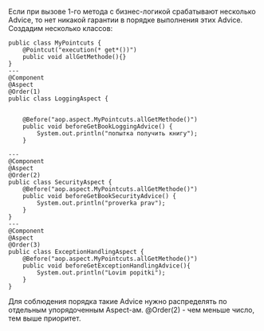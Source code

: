 Если при вызове 1-го метода с бизнес-логикой срабатывают несколько Advice, то нет никакой гарантии в порядке выполнения этих Advice.
Создадим несколько классов:
```
public class MyPointcuts {  
    @Pointcut("execution(* get*())")  
    public void allGetMethode(){}  
}
---
@Component  
@Aspect  
@Order(1)  
public class LoggingAspect {  
  
  
    @Before("aop.aspect.MyPointcuts.allGetMethode()")  
    public void beforeGetBookLoggingAdvice() {  
        System.out.println("попытка получить книгу");  
    }

---
@Component  
@Aspect  
@Order(2)  
public class SecurityAspect {  
    @Before("aop.aspect.MyPointcuts.allGetMethode()")  
    public void beforeGetBookSecurityAdvice() {  
        System.out.println("proverka prav");  
    }  
}
---
@Component  
@Aspect  
@Order(3)  
public class ExceptionHandlingAspect {  
    @Before("aop.aspect.MyPointcuts.allGetMethode()")  
    public void beforeGetExceptionHandlingAdvice(){  
        System.out.println("Lovim popitki");  
    }  
}
```
Для соблюдения порядка такие Advice нужно распределять по отдельным упорядоченным Aspect-ам.
@Order(2) - чем меньше число, тем выше приоритет. 